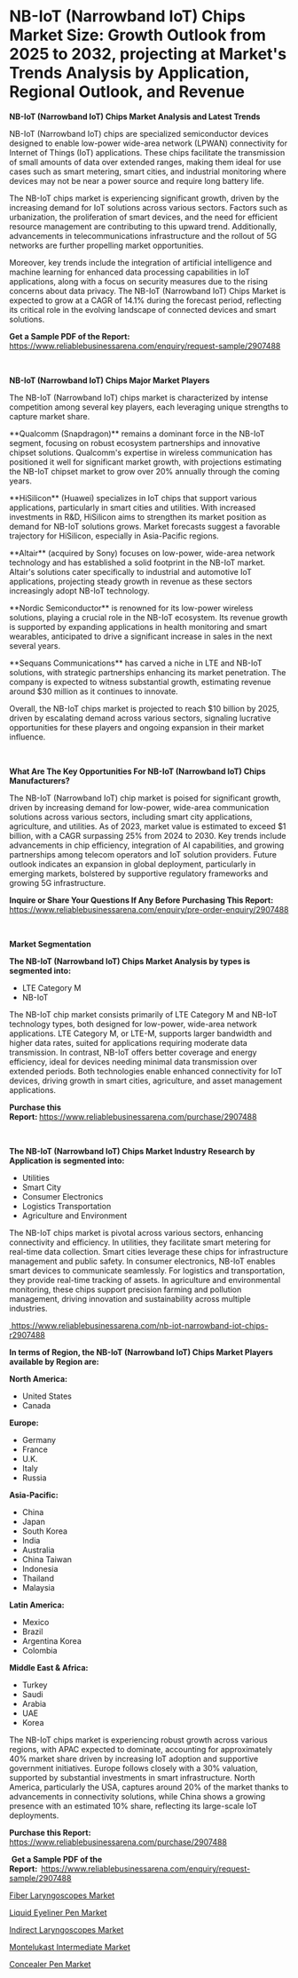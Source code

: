 <p><h1>NB-IoT (Narrowband IoT) Chips Market Size: Growth Outlook from 2025 to 2032, projecting at Market's Trends Analysis by Application, Regional Outlook, and Revenue</h1></p><p><strong>NB-IoT (Narrowband IoT) Chips Market Analysis and Latest Trends</strong></p>
<p><p>NB-IoT (Narrowband IoT) chips are specialized semiconductor devices designed to enable low-power wide-area network (LPWAN) connectivity for Internet of Things (IoT) applications. These chips facilitate the transmission of small amounts of data over extended ranges, making them ideal for use cases such as smart metering, smart cities, and industrial monitoring where devices may not be near a power source and require long battery life.</p><p>The NB-IoT chips market is experiencing significant growth, driven by the increasing demand for IoT solutions across various sectors. Factors such as urbanization, the proliferation of smart devices, and the need for efficient resource management are contributing to this upward trend. Additionally, advancements in telecommunications infrastructure and the rollout of 5G networks are further propelling market opportunities.</p><p>Moreover, key trends include the integration of artificial intelligence and machine learning for enhanced data processing capabilities in IoT applications, along with a focus on security measures due to the rising concerns about data privacy. The NB-IoT (Narrowband IoT) Chips Market is expected to grow at a CAGR of 14.1% during the forecast period, reflecting its critical role in the evolving landscape of connected devices and smart solutions.</p></p>
<p><strong>Get a Sample PDF of the Report:&nbsp;</strong> <a href="https://www.reliablebusinessarena.com/enquiry/request-sample/2907488?utm_campaign=1891&utm_medium=2&utm_source=Github&utm_content=ia&utm_term=12032025&utm_id=nb-iot-narrowband-iot-chips">https://www.reliablebusinessarena.com/enquiry/request-sample/2907488</a></p>
<p>&nbsp;</p>
<p><strong>NB-IoT (Narrowband IoT) Chips Major Market Players</strong></p>
<p><p>The NB-IoT (Narrowband IoT) chips market is characterized by intense competition among several key players, each leveraging unique strengths to capture market share. </p><p>**Qualcomm (Snapdragon)** remains a dominant force in the NB-IoT segment, focusing on robust ecosystem partnerships and innovative chipset solutions. Qualcomm's expertise in wireless communication has positioned it well for significant market growth, with projections estimating the NB-IoT chipset market to grow over 20% annually through the coming years.</p><p>**HiSilicon** (Huawei) specializes in IoT chips that support various applications, particularly in smart cities and utilities. With increased investments in R&D, HiSilicon aims to strengthen its market position as demand for NB-IoT solutions grows. Market forecasts suggest a favorable trajectory for HiSilicon, especially in Asia-Pacific regions.</p><p>**Altair** (acquired by Sony) focuses on low-power, wide-area network technology and has established a solid footprint in the NB-IoT market. Altair's solutions cater specifically to industrial and automotive IoT applications, projecting steady growth in revenue as these sectors increasingly adopt NB-IoT technology.</p><p>**Nordic Semiconductor** is renowned for its low-power wireless solutions, playing a crucial role in the NB-IoT ecosystem. Its revenue growth is supported by expanding applications in health monitoring and smart wearables, anticipated to drive a significant increase in sales in the next several years.</p><p>**Sequans Communications** has carved a niche in LTE and NB-IoT solutions, with strategic partnerships enhancing its market penetration. The company is expected to witness substantial growth, estimating revenue around $30 million as it continues to innovate.</p><p>Overall, the NB-IoT chips market is projected to reach $10 billion by 2025, driven by escalating demand across various sectors, signaling lucrative opportunities for these players and ongoing expansion in their market influence.</p></p>
<p>&nbsp;</p>
<p><strong>What Are The Key Opportunities For NB-IoT (Narrowband IoT) Chips Manufacturers?</strong></p>
<p><p>The NB-IoT (Narrowband IoT) chip market is poised for significant growth, driven by increasing demand for low-power, wide-area communication solutions across various sectors, including smart city applications, agriculture, and utilities. As of 2023, market value is estimated to exceed $1 billion, with a CAGR surpassing 25% from 2024 to 2030. Key trends include advancements in chip efficiency, integration of AI capabilities, and growing partnerships among telecom operators and IoT solution providers. Future outlook indicates an expansion in global deployment, particularly in emerging markets, bolstered by supportive regulatory frameworks and growing 5G infrastructure.</p></p>
<p><strong>Inquire or Share Your Questions If Any Before Purchasing This Report:</strong> <a href="https://www.reliablebusinessarena.com/enquiry/pre-order-enquiry/2907488?utm_campaign=1891&utm_medium=2&utm_source=Github&utm_content=ia&utm_term=12032025&utm_id=nb-iot-narrowband-iot-chips">https://www.reliablebusinessarena.com/enquiry/pre-order-enquiry/2907488</a></p>
<p>&nbsp;</p>
<p><strong>Market Segmentation</strong></p>
<p><strong>The NB-IoT (Narrowband IoT) Chips Market Analysis by types is segmented into:</strong></p>
<p><ul><li>LTE Category M</li><li>NB-IoT</li></ul></p>
<p><p>The NB-IoT chip market consists primarily of LTE Category M and NB-IoT technology types, both designed for low-power, wide-area network applications. LTE Category M, or LTE-M, supports larger bandwidth and higher data rates, suited for applications requiring moderate data transmission. In contrast, NB-IoT offers better coverage and energy efficiency, ideal for devices needing minimal data transmission over extended periods. Both technologies enable enhanced connectivity for IoT devices, driving growth in smart cities, agriculture, and asset management applications.</p></p>
<p><strong>Purchase this Report:&nbsp;</strong><a href="https://www.reliablebusinessarena.com/purchase/2907488?utm_campaign=1891&utm_medium=2&utm_source=Github&utm_content=ia&utm_term=12032025&utm_id=nb-iot-narrowband-iot-chips">https://www.reliablebusinessarena.com/purchase/2907488</a></p>
<p>&nbsp;</p>
<p><strong>The NB-IoT (Narrowband IoT) Chips Market Industry Research by Application is segmented into:</strong></p>
<p><ul><li>Utilities</li><li>Smart City</li><li>Consumer Electronics</li><li>Logistics Transportation</li><li>Agriculture and Environment</li></ul></p>
<p><p>The NB-IoT chips market is pivotal across various sectors, enhancing connectivity and efficiency. In utilities, they facilitate smart metering for real-time data collection. Smart cities leverage these chips for infrastructure management and public safety. In consumer electronics, NB-IoT enables smart devices to communicate seamlessly. For logistics and transportation, they provide real-time tracking of assets. In agriculture and environmental monitoring, these chips support precision farming and pollution management, driving innovation and sustainability across multiple industries.</p></p>
<p><a href="https://www.reliablebusinessarena.com/nb-iot-narrowband-iot-chips-r2907488?utm_campaign=1891&utm_medium=2&utm_source=Github&utm_content=ia&utm_term=12032025&utm_id=nb-iot-narrowband-iot-chips">&nbsp;https://www.reliablebusinessarena.com/nb-iot-narrowband-iot-chips-r2907488</a></p>
<p><strong>In terms of Region, the NB-IoT (Narrowband IoT) Chips Market Players available by Region are:</strong></p>
<p>
    <p> <strong> North America: </strong>
        <ul>
            <li>United States</li>
            <li>Canada</li>
        </ul>
        </p> 
    <p> <strong> Europe: </strong>
        <ul>
            <li>Germany</li>
            <li>France</li>
            <li>U.K.</li>
            <li>Italy</li>
            <li>Russia</li>
        </ul>
        </p> 
    <p> <strong> Asia-Pacific: </strong>
        <ul>
            <li>China</li>
            <li>Japan</li>
            <li>South Korea</li>
            <li>India</li>
            <li>Australia</li>
            <li>China Taiwan</li>
            <li>Indonesia</li>
            <li>Thailand</li>
            <li>Malaysia</li>
        </ul>
        </p> 
    <p> <strong> Latin America: </strong>
        <ul>
            <li>Mexico</li>
            <li>Brazil</li>
            <li>Argentina Korea</li>
            <li>Colombia</li>
        </ul>
        </p> 
    <p> <strong> Middle East & Africa: </strong>
        <ul>
            <li>Turkey</li>
            <li>Saudi</li>
            <li>Arabia</li>
            <li>UAE</li>
            <li>Korea</li>
        </ul>
    </p>
    </p>
<p><p>The NB-IoT chips market is experiencing robust growth across various regions, with APAC expected to dominate, accounting for approximately 40% market share driven by increasing IoT adoption and supportive government initiatives. Europe follows closely with a 30% valuation, supported by substantial investments in smart infrastructure. North America, particularly the USA, captures around 20% of the market thanks to advancements in connectivity solutions, while China shows a growing presence with an estimated 10% share, reflecting its large-scale IoT deployments.</p></p>
<p><strong>Purchase this Report: </strong><a href="https://www.reliablebusinessarena.com/purchase/2907488?utm_campaign=1891&utm_medium=2&utm_source=Github&utm_content=ia&utm_term=12032025&utm_id=nb-iot-narrowband-iot-chips">https://www.reliablebusinessarena.com/purchase/2907488</a></p>
<p>&nbsp;<strong>Get a Sample PDF of the Report:&nbsp;&nbsp;</strong><a href="https://www.reliablebusinessarena.com/enquiry/request-sample/2907488?utm_campaign=1891&utm_medium=2&utm_source=Github&utm_content=ia&utm_term=12032025&utm_id=nb-iot-narrowband-iot-chips">https://www.reliablebusinessarena.com/enquiry/request-sample/2907488</a></p>
<p><strong></strong></p>
<p><p><a href="https://github.com/heeildannas/Market-Research-Report-List-1/blob/main/fiber-laryngoscopes-market.md?utm_campaign=1891&utm_medium=2&utm_source=Github&utm_content=ia&utm_term=12032025&utm_id=nb-iot-narrowband-iot-chips">Fiber Laryngoscopes Market</a></p><p><a href="https://github.com/dickstoscopg/Market-Research-Report-List-1/blob/main/liquid-eyeliner-pen-market.md?utm_campaign=1891&utm_medium=2&utm_source=Github&utm_content=ia&utm_term=12032025&utm_id=nb-iot-narrowband-iot-chips">Liquid Eyeliner Pen Market</a></p><p><a href="https://github.com/sibellanikmn/Market-Research-Report-List-1/blob/main/indirect-laryngoscopes-market.md?utm_campaign=1891&utm_medium=2&utm_source=Github&utm_content=ia&utm_term=12032025&utm_id=nb-iot-narrowband-iot-chips">Indirect Laryngoscopes Market</a></p><p><a href="https://github.com/ceranamaduvq/Market-Research-Report-List-1/blob/main/montelukast-intermediate-market.md?utm_campaign=1891&utm_medium=2&utm_source=Github&utm_content=ia&utm_term=12032025&utm_id=nb-iot-narrowband-iot-chips">Montelukast Intermediate Market</a></p><p><a href="https://github.com/geresalgieaz/Market-Research-Report-List-1/blob/main/concealer-pen-market.md?utm_campaign=1891&utm_medium=2&utm_source=Github&utm_content=ia&utm_term=12032025&utm_id=nb-iot-narrowband-iot-chips">Concealer Pen Market</a></p></p>